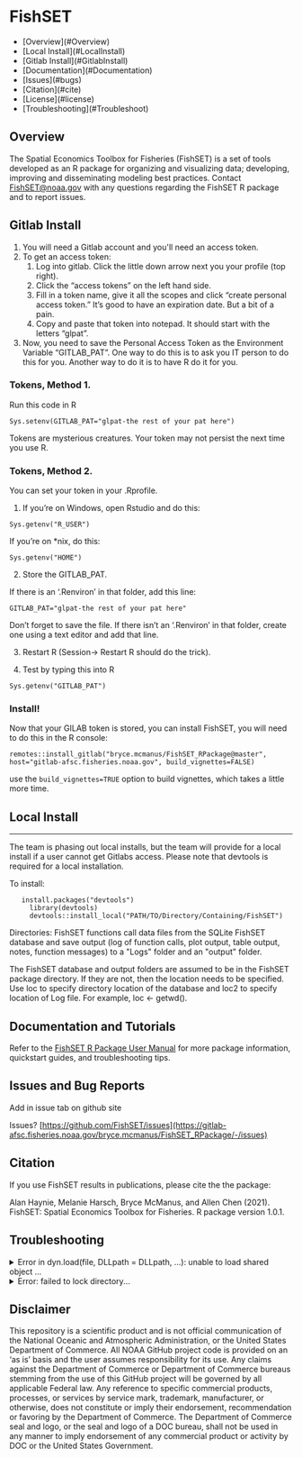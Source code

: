 # FishSET

<ul class="nav">
  <li>[Overview](#Overview)
  <li>[Local Install](#LocalInstall)
  <li>[Gitlab Install](#GitlabInstall)
  <li>[Documentation](#Documentation)
  <li>[Issues](#bugs)
  <li>[Citation](#cite)
  <li>[License](#license)
  <li>[Troubleshooting](#Troubleshoot)
</ul>

## Overview 
The Spatial Economics Toolbox for Fisheries (FishSET) is a set of tools developed as an R package for organizing and visualizing data; developing, improving and disseminating modeling best practices.
Contact [FishSET@noaa.gov](mailto:FishSET@noaa.gov) with any questions regarding the FishSET R package and to report issues.



## <a name="GitlabInstall"> Gitlab Install </a>

1.  You will need a Gitlab account and you'll need an access token.
2.  To get an access token:
    1.  Log into gitlab. Click the little down arrow next you your profile (top right).
    2.  Click the “access tokens” on the left hand side. 
    3.  Fill in a token name, give it all the scopes and click “create personal access token.”  It’s good to have an expiration date.  But a bit of a pain.
    4.  Copy and paste that token into notepad. It should start with the letters “glpat”.
3.  Now, you need to save the Personal Access Token as the Environment Variable “GITLAB_PAT”. One way to do this is to ask you IT person to do this for you. Another way to do it is to have R do it for you.



### Tokens, Method 1. 
Run this code in R
```
Sys.setenv(GITLAB_PAT="glpat-the rest of your pat here")
```
Tokens are mysterious creatures. Your token may not persist the next time you use R.

### Tokens, Method 2. 

You can set your token in your .Rprofile. 

1.  If you’re on Windows, open Rstudio and do this:

```
Sys.getenv("R_USER")
```
If you’re on *nix, do this:
```
Sys.getenv("HOME")
```

2. Store the GITLAB_PAT. 

If there is an ‘.Renviron’ in that folder, add this line:
```
GITLAB_PAT="glpat-the rest of your pat here"
```
Don’t forget to save the file. If there isn’t an ‘.Renviron’ in that folder, create one using a text editor and add that line. 

3. Restart R (Session→ Restart R should do the trick).

4. Test by typing this into R

```
Sys.getenv("GITLAB_PAT")
```


###  Install!

Now that your GILAB token is stored, you can install FishSET, you will need to do this in the R console:

```
remotes::install_gitlab("bryce.mcmanus/FishSET_RPackage@master", host="gitlab-afsc.fisheries.noaa.gov", build_vignettes=FALSE)
```
use the ``build_vignettes=TRUE`` option to build vignettes, which takes a little more time.




## <a name="LocalInstall"> Local Install </a>
---
The team is phasing out local installs, but the team will provide for a local install if a user cannot get Gitlabs access.  Please note that devtools is required for a local installation. 

To install:

```
   install.packages("devtools")
	 library(devtools)
	 devtools::install_local("PATH/TO/Directory/Containing/FishSET")
```

Directories:
FishSET functions call data files from the SQLite FishSET database and save output (log of function calls, plot output, table output, notes, function messages) to a "Logs" folder and an "output" folder.

The FishSET database and output folders are assumed to be in the FishSET package directory. If they are not, 
then the location needs to be specified.
Use loc to specify directory location of the database and loc2 to specify location of Log file.
For example, loc <- getwd().


## <a name="Documentation"> Documentation and Tutorials </a>

Refer to the [FishSET R Package User Manual](https://docs.google.com/document/d/1p8mK65uG8yp-HbzCeBgtO0q6DSpKV1Zyk_ucNskt5ug/edit) for more package information, quickstart guides, and troubleshooting tips.

## <a name="bugs"> Issues and Bug Reports </a>

Add in issue tab on github site

Issues? [https://github.com/FishSET/issues](https://gitlab-afsc.fisheries.noaa.gov/bryce.mcmanus/FishSET_RPackage/-/issues) 
       <!--  FishSET@noaa.gov -->

## <a name="cite"> Citation </a>

If you use FishSET results in publications, please cite the the package:

Alan Haynie, Melanie Harsch, Bryce McManus, and Allen Chen (2021). FishSET: Spatial Economics Toolbox for Fisheries. R package version 1.0.1.

## <a name="Troubleshoot"> Troubleshooting </a>
<details><summary>Error in dyn.load(file, DLLpath = DLLpath, ...): unable to load shared object ... </summary>
This error message indicates that the filepath to a necessary package is 'corrupted' and cannot load properly. To fix this issue, reinstall the package indicated in the error message using `install.packages([Name of package])` and restart the R session. If the issue persists, try uninstalling and reinstalling R/RStudio. If both options fail, report the[issue](https://gitlab-afsc.fisheries.noaa.gov/bryce.mcmanus/FishSET_RPackage/-/issues).
</details> 

<details><summary>Error: failed to lock directory...</summary>
This error could appear when your last package installation was interrupted, when updated you version of R, and probably other situations that we are not aware of.  

1. Locate and delete the ".../00LOCK-[packagename]" and "[packagename]" folders in the library folder, which should be displayed with the error message (this can also be done using the unlink() function in R), then attempt to reinstall the problem package using install.packages(). If FishSET is the problem package, follow the steps above to install again.

2. If the first options does not work, try adding "--no-lock" to your install options: "install.packages(INSTALL_opts = '--no-lock')" 
</details> 

## <a name="license"> Disclaimer </a>

This repository is a scientific product and is not official communication of the National Oceanic and Atmospheric Administration, or the United States Department of Commerce. All NOAA GitHub project code is provided on an ‘as is’ basis and the user assumes responsibility for its use. Any claims against the Department of Commerce or Department of Commerce bureaus stemming from the use of this GitHub project will be governed by all applicable Federal law. Any reference to specific commercial products, processes, or services by service mark, trademark, manufacturer, or otherwise, does not constitute or imply their endorsement, recommendation or favoring by the Department of Commerce. The Department of Commerce seal and logo, or the seal and logo of a DOC bureau, shall not be used in any manner to imply endorsement of any commercial product or activity by DOC or the United States Government.
